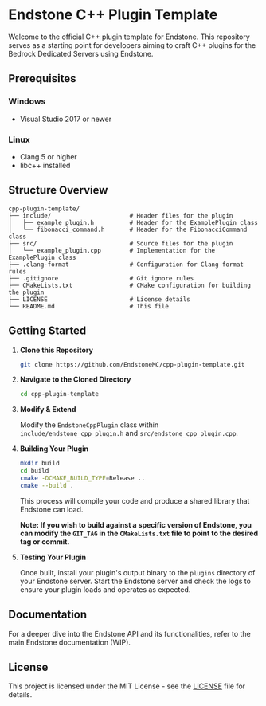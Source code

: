 # Endstone C++ Plugin Template

Welcome to the official C++ plugin template for Endstone. This repository serves as a starting point for developers
aiming to craft C++ plugins for the Bedrock Dedicated Servers using Endstone.

## Prerequisites

### Windows

- Visual Studio 2017 or newer

### Linux

- Clang 5 or higher
- libc++ installed

## Structure Overview

```
cpp-plugin-template/
├── include/                      # Header files for the plugin
│   ├── example_plugin.h          # Header for the ExamplePlugin class
│   └── fibonacci_command.h       # Header for the FibonacciCommand class
├── src/                          # Source files for the plugin
│   └── example_plugin.cpp        # Implementation for the ExamplePlugin class
├── .clang-format                 # Configuration for Clang format rules
├── .gitignore                    # Git ignore rules
├── CMakeLists.txt                # CMake configuration for building the plugin
├── LICENSE                       # License details
└── README.md                     # This file
```

## Getting Started

1. **Clone this Repository**

   ```bash
   git clone https://github.com/EndstoneMC/cpp-plugin-template.git
   ```

2. **Navigate to the Cloned Directory**

   ```bash
   cd cpp-plugin-template
   ```

3. **Modify & Extend**

   Modify the `EndstoneCppPlugin` class within `include/endstone_cpp_plugin.h` and `src/endstone_cpp_plugin.cpp`.

4. **Building Your Plugin**

   ```bash
   mkdir build
   cd build
   cmake -DCMAKE_BUILD_TYPE=Release ..
   cmake --build .
   ```

   This process will compile your code and produce a shared library that Endstone can load.

   **Note: If you wish to build against a specific version of Endstone, you can modify the `GIT_TAG` in
   the `CMakeLists.txt` file to point to the desired tag or commit.**

5. **Testing Your Plugin**

   Once built, install your plugin's output binary to the `plugins` directory of your Endstone server. Start the
   Endstone server and check the logs to ensure your plugin loads and operates as expected.

## Documentation

For a deeper dive into the Endstone API and its functionalities, refer to the main Endstone documentation (WIP).

## License

This project is licensed under the MIT License - see the [LICENSE](LICENSE) file for details.